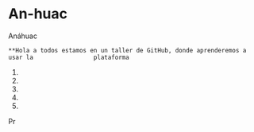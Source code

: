 # An-huac
Anáhuac

	**Hola a todos estamos en un taller de GitHub, donde aprenderemos a usar la 				plataforma

 1. 
 2. 
 3. 
 4. 
 5. 

Pr
